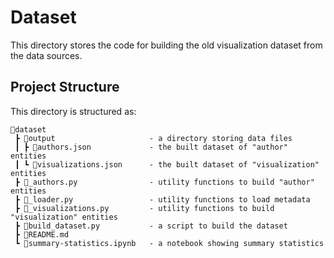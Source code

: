 # Dataset

This directory stores the code for building the old visualization dataset from the data sources.

## Project Structure

This directory is structured as:

```
📂dataset
 ┣ 📂output                     - a directory storing data files
 ┃ ┣ 📜authors.json             - the built dataset of "author" entities
 ┃ ┗ 📜visualizations.json      - the built dataset of "visualization" entities
 ┣ 📜_authors.py                - utility functions to build "author" entities
 ┣ 📜_loader.py                 - utility functions to load metadata
 ┣ 📜_visualizations.py         - utility functions to build "visualization" entities
 ┣ 📜build_dataset.py           - a script to build the dataset
 ┣ 📜README.md
 ┗ 📜summary-statistics.ipynb   - a notebook showing summary statistics
```
